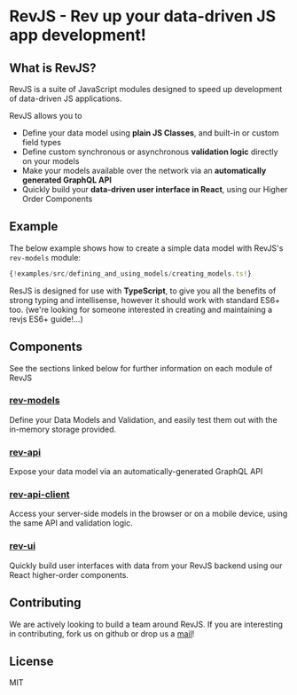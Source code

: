 # RevJS - Rev up your data-driven JS app development!

## What is RevJS?

RevJS is a suite of JavaScript modules designed to speed up development of
data-driven JS applications.

RevJS allows you to

 * Define your data model using **plain JS Classes**, and built-in or custom field types
 * Define custom synchronous or asynchronous **validation logic** directly on your models
 * Make your models available over the network via an **automatically generated GraphQL API**
 * Quickly build your **data-driven user interface in React**, using our Higher Order Components

## Example

The below example shows how to create a simple data model with RevJS's `rev-models` module:

```ts
{!examples/src/defining_and_using_models/creating_models.ts!}
```

ResJS is designed for use with **TypeScript**, to give you all the
benefits of strong typing and intellisense, however it should work with
standard ES6+ too. (we're looking for someone interested in creating and
maintaining a revjs ES6+ guide!...)

## Components

See the sections linked below for further information on each module of RevJS

### [rev-models](rev-models.md)

Define your Data Models and Validation, and easily test them out with the in-memory
storage provided.

### [rev-api](rev-api.md)

Expose your data model via an automatically-generated GraphQL API

### [rev-api-client](rev-api-client.md)

Access your server-side models in the browser or on a mobile device,
using the same API and validation logic.

### [rev-ui](rev-ui.md)

Quickly build user interfaces with data from your RevJS backend using our
React higher-order components.

## Contributing

We are actively looking to build a team around RevJS. If you are interesting in
contributing, fork us on github or drop us a
[mail](mailto:russ@russellbriggs.co)!

## License

MIT
